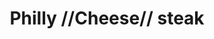 ---
pid: fs161
title: Philly //Cheese// steak
location_transcription: Pat's
coordinates: "[-75.159173748677, 39.933305927972]"
zipcode: '19055'
gen_neighborhood: 
neighborhood: 
outside_phl: 'Levittown PA '
age: '18'
age_range: 13-19
instagram: 
image_file_name: fs_161.jpg
proposal_transcription: The premise of this, is that cheesesteaks are one of the main
  landmarks of Philly. So you put the person in the sandwhich, that makes it a //true//
  Philly cheesesteak.
topic: Food
topic_summary: 0, 0
type: Interactive,Sculpture Statue
keywords_other: 
credit: Kaitlyn Saresky
image_labels: "#NAME?"
twitter: 
facebook: 
permalink: "/monuments/fs161/"
layout: item-page
---